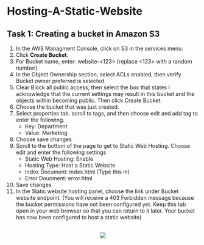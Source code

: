 # Hosting-A-Static-Website

<h2>Task 1: Creating a bucket in Amazon S3</h2>

1. In the AWS Managment Console, click on S3 in the services menu.
2. Click **Create Bucket**.
3. For Bucket name, enter: website-<123> (replace <123> with a random number)
4. In the Object Ownership section, select ACLs enabled, then verify Bucket owner preferred is selected.
5. Clear Block all public access, then select the box that states I acknowledge that the current settings may result in this bucket and the objects within becoming public. Then click Create Bucket.
6. Choose the bucket that was just created.
7. Select properties tab. scroll to tags, and then choose edit and add tag to enter the following.
     - Key: Department
     - Value: Marketing
8. Choose save changes
9. Scroll to the bottom of the page to get to Static Web Hosting. Choose edit and enter the following settings
     - Static Web Hosting: Enable
     - Hosting Type: Host a Static Website
     - Index Document: index.html (Type this in)
     - Error Doucment: error.html
10. Save changes
11. In the Static website hosting panel, choose the link under Bucket website endpoint. (You will receive a 403 Forbidden message because the bucket permissions have not been configured yet. Keep this tab open in your web browser so that you can return to it later. Your bucket has now been configured to host a static website)

<p align="center">
<br/>
<img src="https://i.imgur.com/V97GtNn.png"/>
